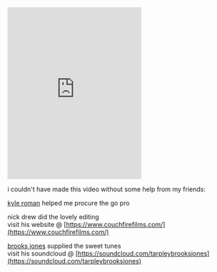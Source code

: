 ---
---
            
<iframe src="https://player.vimeo.com/video/122390839" height="385" frameborder="0" webkitallowfullscreen="" mozallowfullscreen="" allowfullscreen=""></iframe>

i couldn't have made this video without some help from my friends:

[kyle roman](https://www.facebook.com/koctavioroman) helped me procure the go pro

nick drew did the lovely editing  
visit his website @ [https://www.couchfirefilms.com/](https://www.couchfirefilms.com/)

[brooks jones](https://www.facebook.com/BrooksJonesMusic) supplied the sweet tunes  
visit his soundcloud @ [https://soundcloud.com/tarpleybrooksjones](https://soundcloud.com/tarpleybrooksjones)
